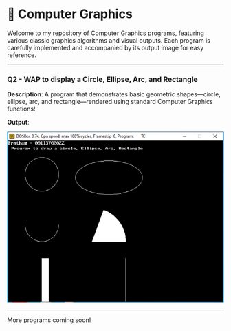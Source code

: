# 🎨 Computer Graphics

Welcome to my repository of Computer Graphics programs, featuring various classic graphics algorithms and visual outputs. Each program is carefully implemented and accompanied by its output image for easy reference.

---

### Q2 - WAP to display a Circle, Ellipse, Arc, and Rectangle

**Description**:  A program that demonstrates basic geometric shapes—circle, ellipse, arc, and rectangle—rendered using standard Computer Graphics functions!

**Output**:

![Output - Q2](02Gprog.png)

---

More programs coming soon!

